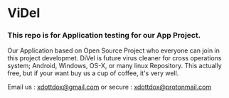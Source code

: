 # ViDel
### This repo is for Application testing for our App Project.
Our Application based on Open Source Project who everyone can join in this project developmet.
DiVel is future virus cleaner for cross operations system; Android, Windows, OS-X, or many linux Repository.
This actually free, but if your want buy us a cup of coffee, it's very well.

Email us  : xdottdox@gmail.com
or secure : xdottdox@protonmail.com
